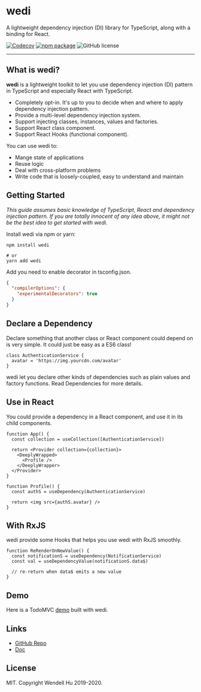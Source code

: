 # wedi

A lightweight dependency injection (DI) library for TypeScript, along with a binding for React.

[![Codecov](https://img.shields.io/codecov/c/github/wendellhu95/wedi.svg?style=flat-square)](https://codecov.io/gh/wendellhu95/wedi)
[![npm package](https://img.shields.io/npm/v/wedi.svg?style=flat-square)](https://www.npmjs.org/package/wedi)
![GitHub license](https://img.shields.io/github/license/mashape/apistatus.svg?style=flat-square)

---

## What is wedi?

**wedi** is a lightweight toolkit to let you use dependency injection (DI) pattern in TypeScript and especially React with TypeScript.

- Completely opt-in. It's up to you to decide when and where to apply dependency injection pattern.
- Provide a multi-level dependency injection system.
- Support injecting classes, instances, values and factories.
- Support React class component.
- Support React Hooks (functional component).

You can use wedi to:

- Mange state of applications
- Reuse logic
- Deal with cross-platform problems
- Write code that is loosely-coupled, easy to understand and maintain

## Getting Started

_This guide assumes basic knowledge of TypeScript, React and dependency injection pattern. If you are totally innocent of any idea above, it might not be the best idea to get started with wedi._

Install wedi via npm or yarn:

```shell
npm install wedi

# or
yarn add wedi
```

Add you need to enable decorator in tsconfig.json.

```json
{
  "compilerOptions": {
    "experimentalDecorators": true
  }
}
```

## Declare a Dependency

Declare something that another class or React component could depend on is very simple. It could just be easy as a ES6 class!

```tsx
class AuthenticationService {
  avatar = 'https://img.yourcdn.com/avatar'
}
```

wedi let you declare other kinds of dependencies such as plain values and factory functions. Read Dependencies for more details.

## Use in React

You could provide a dependency in a React component, and use it in its child components.

```tsx
function App() {
  const collection = useCollection([AuthenticationService])

  return <Provider collection={collection}>
    <DeeplyWrapped>
      <Profile />
    </DeeplyWrapper>
  </Provider>
}

function Profile() {
  const authS = useDependency(AuthenticationService)

  return <img src={authS.avatar} />
}
```

## With RxJS

wedi provide some Hooks that helps you use wedi with RxJS smoothly.

```tsx
function ReRenderOnNewValue() {
  const notificationS = useDependency(NotificationService)
  const val = useDependencyValue(notificationS.data$)

  // re-return when data$ emits a new value
}
```

## Demo

Here is a TodoMVC [demo](https://wendellhu95.github.io/wedi-demo) built with wedi.

## Links

- [GitHub Repo](https://github.com/wendellhu95/wedi)
- [Doc](https://wedi.wendellhu.xyz)

## License

MIT. Copyright Wendell Hu 2019-2020.
